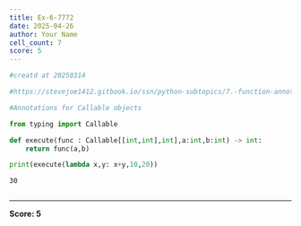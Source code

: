 ```yaml
---
title: Ex-6-7772
date: 2025-04-26
author: Your Name
cell_count: 7
score: 5
---
```


```python
#creatd at 20250314
```


```python
#https://stevejoe1412.gitbook.io/ssn/python-subtopics/7.-function-annotations
```


```python
#Annotations for Callable objects
```


```python
from typing import Callable
```


```python
def execute(func : Callable[[int,int],int],a:int,b:int) -> int:
    return func(a,b)
```


```python
print(execute(lambda x,y: x+y,10,20))
```

    30



```python

```


---
**Score: 5**